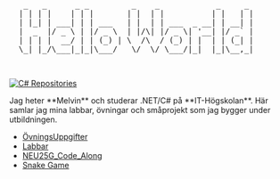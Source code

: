 <p align="center">
  <pre>
   _   _      _ _         _    _            _     _ 
  | | | |    | | |       | |  | |          | |   | |
  | |_| | ___| | | ___   | |  | | ___  _ __| | __| |
  |  _  |/ _ \ | |/ _ \  | |/\| |/ _ \| '__| |/ _` |
  | | | |  __/ | | (_) | \  /\  / (_) | |  | | (_| |
  \_| |_/\___|_|_|\___/   \/  \/ \___/|_|  |_|\__,_|
  </pre>

##  <a href="https://github.com/MelvinEdlund?tab=repositories">
   <img src="https://img.shields.io/badge/C%23%20Repositories-0969DA?style=for-the-badge&logo=c-sharp&logoColor=white" alt="C# Repositories"/>
  </a>
</p>
Jag heter **Melvin** och studerar .NET/C# på **IT-Högskolan**.  
Här samlar jag mina labbar, övningar och småprojekt som jag bygger under utbildningen.  


- [ÖvningsUppgifter](https://github.com/MelvinEdlund/OvningsUppgifter)
- [Labbar](https://github.com/MelvinEdlund/Labbar)
- [NEU25G_Code_Along](https://github.com/MelvinEdlund/NEU25G_Code_Along)
- [Snake Game](https://github.com/MelvinEdlund/Snake_Game)
